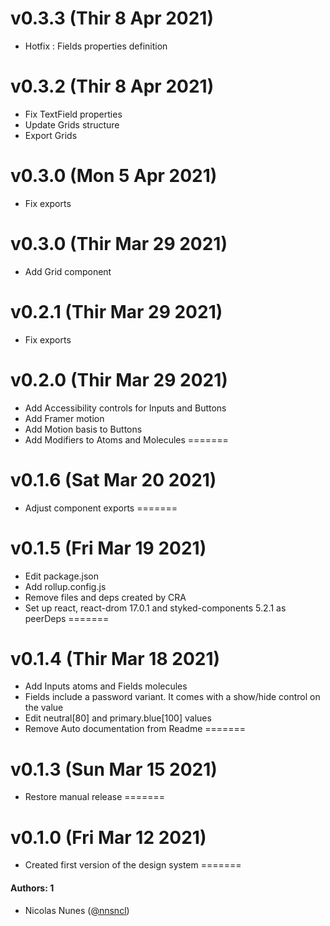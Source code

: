 # v0.3.3 (Thir 8 Apr 2021)
- Hotfix : Fields properties definition
# v0.3.2 (Thir 8 Apr 2021)
- Fix TextField properties
- Update Grids structure
- Export Grids
# v0.3.0 (Mon 5 Apr 2021)
- Fix exports
# v0.3.0 (Thir Mar 29 2021)
- Add Grid component
# v0.2.1 (Thir Mar 29 2021)
- Fix exports
# v0.2.0 (Thir Mar 29 2021)
- Add Accessibility controls for Inputs and Buttons
- Add Framer motion
- Add Motion basis to Buttons
- Add Modifiers to Atoms and Molecules
=======
# v0.1.6 (Sat Mar 20 2021)
- Adjust component exports
=======
# v0.1.5 (Fri Mar 19 2021)
- Edit package.json
- Add rollup.config.js
- Remove files and deps created by CRA
- Set up react, react-drom 17.0.1 and styked-components 5.2.1 as peerDeps
=======
# v0.1.4 (Thir Mar 18 2021)
- Add Inputs atoms and Fields molecules
- Fields include a password variant. It comes with a show/hide control on the value
- Edit neutral[80] and primary.blue[100] values
- Remove Auto documentation from Readme
=======
# v0.1.3 (Sun Mar 15 2021)
- Restore manual release
=======
# v0.1.0 (Fri Mar 12 2021)
- Created first version of the design system
=======
#### Authors: 1
- Nicolas Nunes ([@nnsncl](https://github.com/nnsncl))